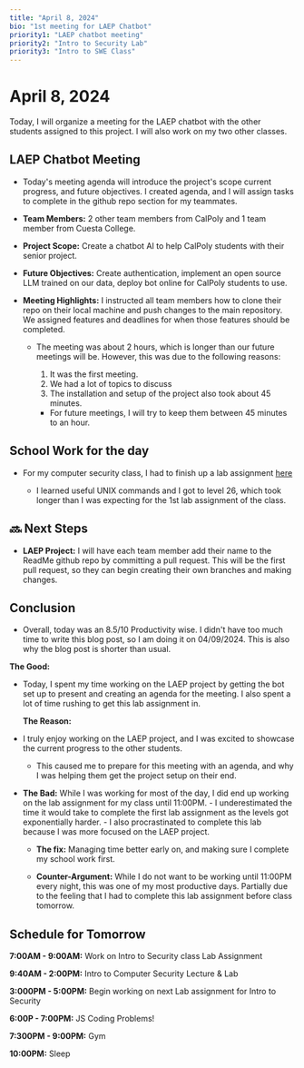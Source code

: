```yaml
---
title: "April 8, 2024"
bio: "1st meeting for LAEP Chatbot"
priority1: "LAEP chatbot meeting"
priority2: "Intro to Security Lab"
priority3: "Intro to SWE Class"
---
```


# April 8, 2024

Today, I will organize a meeting for the LAEP chatbot with the other students assigned to this project. I will also work on my two other classes.

## LAEP Chatbot Meeting

- Today's meeting agenda will introduce the project's scope current progress, and future objectives. I created agenda, and I will assign tasks to complete in the github repo section for my teammates.

- **Team Members:** 2 other team members from CalPoly and 1 team member from Cuesta College.

- **Project Scope:** Create a chatbot AI to help CalPoly students with their senior project.

- **Future Objectives:** Create authentication, implement an open source LLM trained on our data, deploy bot online for CalPoly students to use.

- **Meeting Highlights:** I instructed all team members how to clone their repo on their local machine and push changes to the main repository. We assigned features and deadlines for when those features should be completed.

  - The meeting was about 2 hours, which is longer than our future meetings will be. However, this was due to the following reasons:

    1. It was the first meeting.
    2. We had a lot of topics to discuss
    3. The installation and setup of the project also took about 45 minutes.

    - For future meetings, I will try to keep them between 45 minutes to an hour.

## School Work for the day

- For my computer security class, I had to finish up a lab assignment [here](https://overthewire.org/wargames/bandit/bandit0.html)

  - I learned useful UNIX commands and I got to level 26, which took longer than I was expecting for the 1st lab assignment of the class.

## 🔜 Next Steps

- **LAEP Project:** I will have each team member add their name to the ReadMe github repo by committing a pull request. This will be the first pull request, so they can begin creating their own branches and making changes.

## Conclusion

- Overall, today was an 8.5/10 Productivity wise. I didn't have too much time to write this blog post, so I am doing it on 04/09/2024. This is also why the blog post is shorter than usual.

**The Good:**

- Today, I spent my time working on the LAEP project by getting the bot set up to present and creating an agenda for the meeting. I also spent a lot of time rushing to get this lab assignment in.

  **The Reason:**

- I truly enjoy working on the LAEP project, and I was excited to showcase the current progress to the other students.
  - This caused me to prepare for this meeting with an agenda, and why I was helping them get the project setup on their end.
- **The Bad:** While I was working for most of the day, I did end up working on the lab assignment for my class until 11:00PM. - I underestimated the time it would take to complete the first lab assignment as the levels got exponentially harder. - I also procrastinated to complete this lab because I was more focused on the LAEP project.

  - **The fix:** Managing time better early on, and making sure I complete my school work first.

  - **Counter-Argument:** While I do not want to be working until 11:00PM every night, this was one of my most productive days. Partially due to the feeling that I had to complete this lab assignment before class tomorrow.

## Schedule for Tomorrow

**7:00AM - 9:00AM:** Work on Intro to Security class Lab Assignment

**9:40AM - 2:00PM:** Intro to Computer Security Lecture & Lab

**3:000PM - 5:00PM:** Begin working on next Lab assignment for Intro to Security

**6:00P - 7:00PM:** JS Coding Problems!

**7:300PM - 9:00PM:** Gym

**10:00PM:** Sleep
